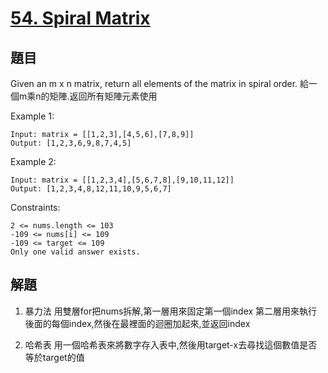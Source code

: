 # [54. Spiral Matrix](https://leetcode-cn.com/problems/spiral-matrix/)


## 題目

Given an m x n matrix, return all elements of the matrix in spiral order.
給一個m乘n的矩陣.返回所有矩陣元素使用
 

Example 1:

```
Input: matrix = [[1,2,3],[4,5,6],[7,8,9]]
Output: [1,2,3,6,9,8,7,4,5]

```

Example 2:

```
Input: matrix = [[1,2,3,4],[5,6,7,8],[9,10,11,12]]
Output: [1,2,3,4,8,12,11,10,9,5,6,7]

```

Constraints:
```
2 <= nums.length <= 103
-109 <= nums[i] <= 109
-109 <= target <= 109
Only one valid answer exists.
```

## 解題
1. 暴力法
用雙層for把nums拆解,第一層用來固定第一個index
第二層用來執行後面的每個index,然後在最裡面的迴圈加起來,並返回index
   
2. 哈希表
用一個哈希表來將數字存入表中,然後用target-x去尋找這個數值是否等於target的值
